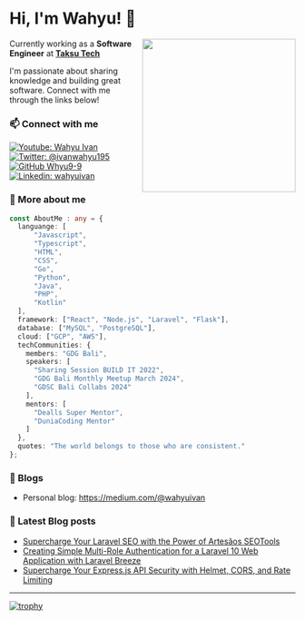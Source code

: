 <h1> Hi, I'm Wahyu!  👋</h1>

<img align='right' src="https://media.giphy.com/media/iIqmM5tTjmpOB9mpbn/giphy.gif" width="270">

<p>Currently working as a <strong>Software Engineer</strong> at <b><a href="https://taksu.tech">Taksu Tech</a></b></p>

<p>I'm passionate about sharing knowledge and building great software. Connect with me through the links below!</p>

### 📫 Connect with me
[![Youtube: Wahyu Ivan](https://img.shields.io/youtube/channel/subscribers/UCxc8dgcM1mBNnv9OIpuyL7w?label=Youtube%3A%20Wahyu%20Ivan)](https://www.youtube.com/@wahyuivan9)
[![Twitter: @ivanwahyu195](https://img.shields.io/twitter/follow/ivanwahyu195?style=social)](https://twitter.com/ivanwahyu195)
[![GitHub Whyu9-9](https://img.shields.io/github/followers/Whyu9-9?label=follow&style=social)](https://github.com/Whyu9-9)
[![Linkedin: wahyuivan](https://img.shields.io/badge/-wahyuivan-blue?style=flat-square&logo=Linkedin&logoColor=white&link=https://www.linkedin.com/in/wahyuivan/)](https://www.linkedin.com/in/wahyuivan/)

### 🌟 More about me 
```typescript
const AboutMe : any = {
  languange: [
      "Javascript",
      "Typescript",
      "HTML",
      "CSS",
      "Go",
      "Python",
      "Java",
      "PHP",
      "Kotlin"
  ],
  framework: ["React", "Node.js", "Laravel", "Flask"],
  database: ["MySQL", "PostgreSQL"],
  cloud: ["GCP", "AWS"],
  techCommunities: {
    members: "GDG Bali",
    speakers: [
      "Sharing Session BUILD IT 2022",
      "GDG Bali Monthly Meetup March 2024",
      "GDSC Bali Collabs 2024"
    ],
    mentors: [
      "Dealls Super Mentor",
      "DuniaCoding Mentor"
    ]
  },
  quotes: "The world belongs to those who are consistent."
};
```
### 📝 Blogs
- Personal blog: https://medium.com/@wahyuivan

### 📔 Latest Blog posts
- [Supercharge Your Laravel SEO with the Power of Artesãos SEOTools](https://medium.com/@wahyuivan/supercharge-your-laravel-seo-with-the-power-of-artesãos-seotools-7775a5d5a394)
- [Creating Simple Multi-Role Authentication for a Laravel 10 Web Application with Laravel Breeze](https://medium.com/@wahyuivan/creating-simple-multi-role-authentication-for-a-laravel-10-web-application-with-laravel-breeze-e88b6ea012af)
- [Supercharge Your Express.js API Security with Helmet, CORS, and Rate Limiting](https://medium.com/@wahyuivan/supercharge-your-express-js-api-security-with-helmet-cors-and-rate-limiting-256f9d951342)
---
[![trophy](https://github-profile-trophy.vercel.app/?username=Whyu9-9&theme=darkhub&title=-Issues,-Reviews&margin-w=15)](https://github.com/Whyu9-9/github-profile-trophy)
